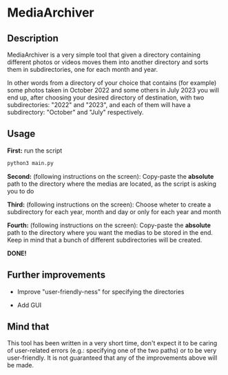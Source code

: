 # MediaArchiver

## Description
MediaArchiver is a very simple tool that given a directory containing different photos or videos moves them into another directory and sorts them in subdirectories, one for each month and year.

In other words from a directory of your choice that contains (for example) some photos taken in October 2022 and some others in July 2023 you will end up, after choosing your desired directory of destination, with two subdirectories: "2022" and "2023", and each of them will have a subdirectory: "October" and "July" respectively.

## Usage
**First:** run the script

```bash
python3 main.py
```

**Second:** (following instructions on the screen): Copy-paste the **absolute** path to the directory where the medias are located, as the script is asking you to do

**Third:** (following instructions on the screen): Choose wheter to create a subdirectory for each year, month and day or only for each year and month

**Fourth:** (following instructions on the screen): Copy-paste the **absolute** path to the directory where you want the medias to be stored in the end. Keep in mind that a bunch of different subdirectories will be created.

**DONE!**

## Further improvements
- Improve "user-friendly-ness" for specifying the directories

- Add GUI

## Mind that
This tool has been written in a very short time, don't expect it to be caring of user-related errors (e.g.: specifying one of the two paths) or to be very user-friendly. 
It is not guaranteed that any of the improvements above will be made.
